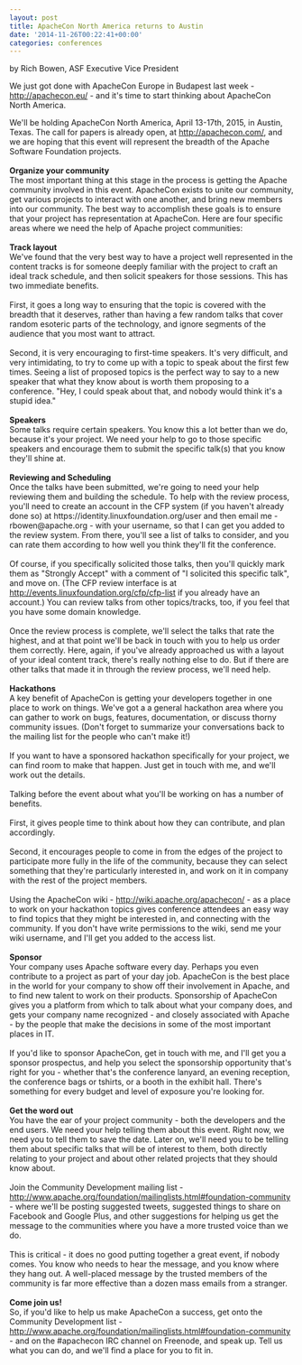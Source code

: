 ```yaml
---
layout: post
title: ApacheCon North America returns to Austin
date: '2014-11-26T00:22:41+00:00'
categories: conferences
---
```

<p>by Rich Bowen, ASF Executive Vice President &nbsp;</p> 
  <div> 
    <p>We just got done with ApacheCon Europe in Budapest last week - <a href="http://apachecon.eu/">http://apachecon.eu/</a> - and it's time to start thinking about ApacheCon North America.</p> 
  </div> 
  <div>We'll be holding ApacheCon North America, April 13-17th, 2015, in Austin, Texas. The call for papers is already open, at <a href="http://apachecon.com/">http://apachecon.com/</a>, and we are hoping that this event will represent the breadth of the Apache Software Foundation projects.</div> 
  <div><br /></div> 
  <div><b>Organize your community</b></div> 
  <div>The most important thing at this stage in the process is getting the Apache community involved in this event. ApacheCon exists to unite our community, get various projects to interact with one another, and bring new members into our community. The best way to accomplish these goals is to ensure that your project has representation at ApacheCon. Here are four specific areas where we need the help of Apache project communities:</div> 
  <div><br /></div> 
  <div><b>Track layout</b></div> 
  <div>We've found that the very best way to have a project well represented in the content tracks is for someone deeply familiar with the project to craft an ideal track schedule, and then solicit speakers for those sessions. This has two immediate benefits.</div> 
  <div><br /></div> 
  <div>First, it goes a long way to ensuring that the topic is covered with the breadth that it deserves, rather than having a few random talks that cover random esoteric parts of the technology, and ignore segments of the audience that you most want to attract.</div> 
  <div><br /></div> 
  <div>Second, it is very encouraging to first-time speakers. It's very difficult, and very intimidating, to try to come up with a topic to speak about the first few times. Seeing a list of proposed topics is the perfect way to say to a new speaker that what they know about is worth them proposing to a conference. &quot;Hey, I could speak about that, and nobody would think it's a stupid idea.&quot;</div> 
  <div><br /></div> 
  <div><b>Speakers</b></div> 
  <div>Some talks require certain speakers. You know this a lot better than we do, because it's your project. We need your help to go to those specific speakers and encourage them to submit the specific talk(s) that you know they'll shine at.</div> 
  <div><br /></div> 
  <div><b>Reviewing and Scheduling</b></div> 
  <div>Once the talks have been submitted, we're going to need your help reviewing them and building the schedule. To help with the review process, you'll need to create an account in the CFP system (if you haven't already done so) at https://identity.linuxfoundation.org/user and then email me - rbowen@apache.org - with your username, so that I can get you added to the review system. From there, you'll see a list of talks to consider, and you can rate them according to how well you think they'll fit the conference.</div> 
  <div><br /></div> 
  <div>Of course, if you specifically solicited those talks, then you'll quickly mark them as &quot;Strongly Accept&quot; with a comment of &quot;I solicited this specific talk&quot;, and move on. (The CFP review interface is at <a href="http://events.linuxfoundation.org/cfp/cfp-list">http://events.linuxfoundation.org/cfp/cfp-list</a> if you already have an account.) You can review talks from other topics/tracks, too, if you feel that you have some domain knowledge.</div> 
  <div><br /></div> 
  <div>Once the review process is complete, we'll select the talks that rate the highest, and at that point we'll be back in touch with you to help us order them correctly. Here, again, if you've already approached us with a layout of your ideal content track, there's really nothing else to do. But if there are other talks that made it in through the review process, we'll need help.</div> 
  <div><br /></div> 
  <div><b>Hackathons</b></div> 
  <div>A key benefit of ApacheCon is getting your developers together in one place to work on things. We've got a a general hackathon area where you can gather to work on bugs, features, documentation, or discuss thorny community issues. (Don't forget to summarize your conversations back to the mailing list for the people who can't make it!)</div> 
  <div><br /></div> 
  <div>If you want to have a sponsored hackathon specifically for your project, we can find room to make that happen. Just get in touch with me, and we'll work out the details.</div> 
  <div><br /></div> 
  <div>Talking before the event about what you'll be working on has a number of benefits.</div> 
  <div><br /></div> 
  <div>First, it gives people time to think about how they can contribute, and plan accordingly.</div> 
  <div><br /></div> 
  <div>Second, it encourages people to come in from the edges of the project to participate more fully in the life of the community, because they can select something that they're particularly interested in, and work on it in company with the rest of the project members.</div> 
  <div><br /></div> 
  <div>Using the ApacheCon wiki - <a href="http://wiki.apache.org/apachecon/">http://wiki.apache.org/apachecon/</a> - as a place to work on your hackathon topics gives conference attendees an easy way to find topics that they might be interested in, and connecting with the community. If you don't have write permissions to the wiki, send me your wiki username, and I'll get you added to the access list.</div> 
  <div><br /></div> 
  <div><b>Sponsor</b></div> 
  <div>Your company uses Apache software every day. Perhaps you even contribute to a project as part of your day job. ApacheCon is the best place in the world for your company to show off their involvement in Apache, and to find new talent to work on their products. Sponsorship of ApacheCon gives you a platform from which to talk about what your company does, and gets your company name recognized - and closely associated with Apache - by the people that make the decisions in some of the most important places in IT.</div> 
  <div><br /></div> 
  <div>If you'd like to sponsor ApacheCon, get in touch with me, and I'll get you a sponsor prospectus, and help you select the sponsorship opportunity that's right for you - whether that's the conference lanyard, an evening reception, the conference bags or tshirts, or a booth in the exhibit hall. There's something for every budget and level of exposure you're looking for.</div> 
  <div><br /></div> 
  <div><b>Get the word out</b></div> 
  <div>You have the ear of your project community - both the developers and the end users. We need your help telling them about this event. Right now, we need you to tell them to save the date. Later on, we'll need you to be telling them about specific talks that will be of interest to them, both directly relating to your project and about other related projects that they should know about.</div> 
  <div><br /></div> 
  <div>Join the Community Development mailing list - <a href="http://www.apache.org/foundation/mailinglists.html#foundation-community">http://www.apache.org/foundation/mailinglists.html#foundation-community</a> - where we'll be posting suggested tweets, suggested things to share on Facebook and Google Plus, and other suggestions for helping us get the message to the communities where you have a more trusted voice than we do.</div> 
  <div><br /></div> 
  <div>This is critical - it does no good putting together a great event, if nobody comes. You know who needs to hear the message, and you know where they hang out. A well-placed message by the trusted members of the community is far more effective than a dozen mass emails from a stranger.</div> 
  <div><br /></div> 
  <div><b>Come join us!</b></div> 
  <div>So, if you'd like to help us make ApacheCon a success, get onto the Community Development list - <a href="http://www.apache.org/foundation/mailinglists.html#foundation-community">http://www.apache.org/foundation/mailinglists.html#foundation-community</a> - and on the #apachecon IRC channel on Freenode, and speak up. Tell us what you can do, and we'll find a place for you to fit in.</div>
